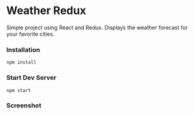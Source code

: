 # Weather Redux

Simple project using React and Redux. Displays the weather forecast for your favorite cities.

### Installation

```
npm install
```

### Start Dev Server 

```
npm start
```
### Screenshot